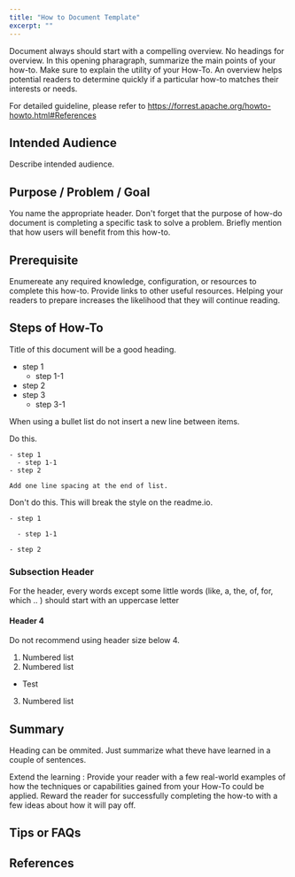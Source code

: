 ```yaml
---
title: "How to Document Template"
excerpt: ""
---
```


Document always should start with a compelling overview. No headings for overview.
In this opening pharagraph, summarize the main points of your how-to. 
Make sure to explain the utility of your How-To. 
An overview helps potential readers to determine quickly if a particular how-to 
matches their interests or needs.

For detailed guideline, please refer to https://forrest.apache.org/howto-howto.html#References

## Intended Audience

Describe intended audience.

## Purpose / Problem / Goal 

You name the appropriate header. 
Don't forget that the purpose of how-do document is completing a specific task to solve a problem.
Briefly mention that how users will benefit from this how-to.

## Prerequisite 

Enumereate any required knowledge, configuration, or resources to complete this how-to. 
Provide links to other useful resources. 
Helping your readers to prepare increases the likelihood that they will continue reading.

## Steps of How-To 

Title of this document will be a good heading. 

- step 1
  - step 1-1
- step 2
- step 3
  - step 3-1

When using a bullet list do not insert a new line between items. 

Do this. 
```
- step 1
  - step 1-1
- step 2

Add one line spacing at the end of list.
```

Don't do this. This will break the style on the readme.io.
```
- step 1

  - step 1-1

- step 2
```

### Subsection Header 

For the header, every words except some little words (like, a, the, of, for, which .. ) 
should start with an uppercase letter 

#### Header 4 

Do not recommend using header size below 4. 

1. Numbered list
2. Numbered list
  - Test
3. Numbered list


## Summary

Heading can be ommited. Just summarize what theve have learned in a couple of sentences. 

Extend the learning : Provide your reader with a few real-world examples of 
how the techniques or capabilities gained from your How-To could be applied. 
Reward the reader for successfully completing the how-to with a few ideas about how it will pay off.

## Tips or FAQs

## References



